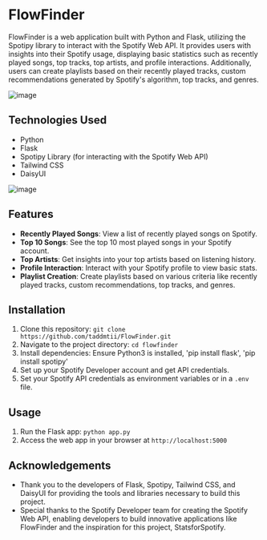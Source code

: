 # FlowFinder

FlowFinder is a web application built with Python and Flask, utilizing the Spotipy library to interact with the Spotify Web API. It provides users with insights into their Spotify usage, displaying basic statistics such as recently played songs, top tracks, top artists, and profile interactions. Additionally, users can create playlists based on their recently played tracks, custom recommendations generated by Spotify's algorithm, top tracks, and genres.

![image](https://github.com/user-attachments/assets/2a6b7c57-8fd1-4d87-8a49-074d03516399)


## Technologies Used

- Python
- Flask
- Spotipy Library (for interacting with the Spotify Web API)
- Tailwind CSS
- DaisyUI

![image](https://github.com/user-attachments/assets/f574771a-1cf1-4314-bf92-3582310b5209)

## Features

- **Recently Played Songs**: View a list of recently played songs on Spotify.
- **Top 10 Songs**: See the top 10 most played songs in your Spotify account.
- **Top Artists**: Get insights into your top artists based on listening history.
- **Profile Interaction**: Interact with your Spotify profile to view basic stats.
- **Playlist Creation**: Create playlists based on various criteria like recently played tracks, custom recommendations, top tracks, and genres.

## Installation

1. Clone this repository: `git clone https://github.com/taddmtii/FlowFinder.git`
2. Navigate to the project directory: `cd flowfinder`
3. Install dependencies: Ensure Python3 is installed, 'pip install flask', 'pip install spotipy'
4. Set up your Spotify Developer account and get API credentials.
5. Set your Spotify API credentials as environment variables or in a `.env` file.

## Usage

1. Run the Flask app: `python app.py`
2. Access the web app in your browser at `http://localhost:5000`

## Acknowledgements

- Thank you to the developers of Flask, Spotipy, Tailwind CSS, and DaisyUI for providing the tools and libraries necessary to build this project.
- Special thanks to the Spotify Developer team for creating the Spotify Web API, enabling developers to build innovative applications like FlowFinder and the inspiration for this project, StatsforSpotify.
